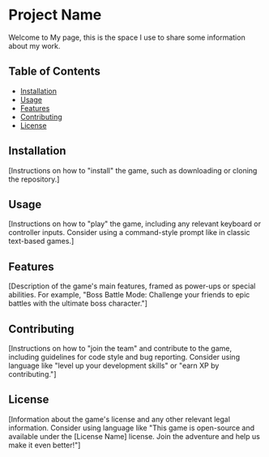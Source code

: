 # Project Name

Welcome to My page, this is the space I use to share some information about my work.

## Table of Contents

- [Installation](#installation)
- [Usage](#usage)
- [Features](#features)
- [Contributing](#contributing)
- [License](#license)

## Installation

[Instructions on how to "install" the game, such as downloading or cloning the repository.]

## Usage

[Instructions on how to "play" the game, including any relevant keyboard or controller inputs. Consider using a command-style prompt like in classic text-based games.]

## Features

[Description of the game's main features, framed as power-ups or special abilities. For example, "Boss Battle Mode: Challenge your friends to epic battles with the ultimate boss character."]

## Contributing

[Instructions on how to "join the team" and contribute to the game, including guidelines for code style and bug reporting. Consider using language like "level up your development skills" or "earn XP by contributing."]

## License

[Information about the game's license and any other relevant legal information. Consider using language like "This game is open-source and available under the [License Name] license. Join the adventure and help us make it even better!"]
